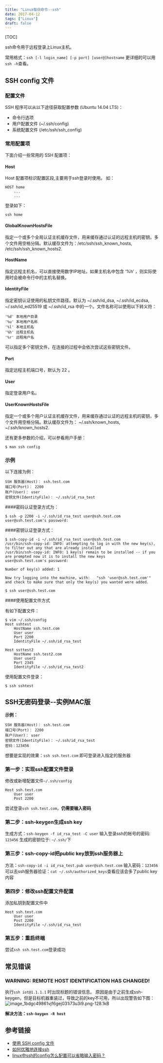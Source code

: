 ```yaml
---
title: "Linux每日命令--ssh"
date: 2017-04-12
tags: ["Linux"]
draft: false
---
```


[TOC]

ssh命令用于远程登录上Linux主机。

常用格式：`ssh [-l login_name] [-p port] [user@]hostname`
更详细的可以用`ssh -h`查看。

## SSH config 文件

### 配置文件
SSH 程序可以从以下途径获取配置参数 (Ubuntu 14.04 LTS)：

- 命令行选项
- 用户配置文件 (~/.ssh/config)
- 系统配置文件 (/etc/ssh/ssh_config)

### 常用配置项
下面介绍一些常用的 SSH 配置项：

#### Host
Host 配置项标识配置区段,主要用于ssh登录时使用。
如：
```
HOST home
    ...
    ...
```
登录如下：
```
ssh home
```

#### **GlobalKnownHostsFile**
指定一个或多个全局认证主机缓存文件，用来缓存通过认证的远程主机的密钥，多个文件用空格分隔。默认缓存文件为：/etc/ssh/ssh_known_hosts, /etc/ssh/ssh_known_hosts2.

#### **HostName**
指定远程主机名，可以直接使用数字IP地址。如果主机名中包含 ‘%h’ ，则实际使用时会被命令行中的主机名替换。

#### **IdentityFile**
指定密钥认证使用的私钥文件路径。默认为 ~/.ssh/id_dsa, ~/.ssh/id_ecdsa, ~/.ssh/id_ed25519 或 ~/.ssh/id_rsa 中的一个。文件名称可以使用以下转义符：

    '%d' 本地用户目录
    '%u' 本地用户名称
    '%l' 本地主机名
    '%h' 远程主机名
    '%r' 远程用户名

可以指定多个密钥文件，在连接的过程中会依次尝试这些密钥文件。

#### **Port**
指定远程主机端口号，默认为 22 。

#### **User**
指定登录用户名。

#### **UserKnownHostsFile**
指定一个或多个用户认证主机缓存文件，用来缓存通过认证的远程主机的密钥，多个文件用空格分隔。默认缓存文件为： ~/.ssh/known_hosts, ~/.ssh/known_hosts2.

还有更多参数的介绍，可以参看用户手册：

`$ man ssh config`

### 示例
以下连接为例：

    SSH 服务器(Host)： ssh.test.com
    端口号(Port)： 2200
    账户(User)： user
    密钥文件(IdentityFile)： ~/.ssh/id_rsa_test

####密码认证登录方式为：
```
$ ssh -p 2200 -i ~/.ssh/id_rsa_test user@ssh.test.com
user@ssh.test.com's password:
```
####密钥认证登录方式：

```
$ ssh-copy-id -i ~/.ssh/id_rsa_test user@ssh.test.com
/usr/bin/ssh-copy-id: INFO: attempting to log in with the new key(s), to filter out any that are already installed
/usr/bin/ssh-copy-id: INFO: 1 key(s) remain to be installed -- if you are prompted now it is to install the new keys
user@ssh.test.com's password:

Number of key(s) added: 1

Now try logging into the machine, with:   "ssh 'user@ssh.test.com'"
and check to make sure that only the key(s) you wanted were added.

$ ssh user@ssh.test.com
```
####使用配置文件方式

有如下配置文件：
```
$ vim ~/.ssh/config
Host sshtest
    HostName ssh.test.com
    User user
    Port 2200
    IdentityFile ~/.ssh/id_rsa_test

Host ssttest2
    HostName ssh.test2.com
    User user2
    Port 2345
    IdentityFile ~/.ssh/id_rsa_test2
```
使用配置文件登录：
```
$ ssh sshtest
```

## SSH无密码登录--实例MAC版
**示例：**

    SSH 服务器(Host)： ssh.test.com
    端口号(Port)： 2200
    账户(User)： user
    密钥文件(IdentityFile)： ~/.ssh/id_rsa_test
    密码：123456

想要是实现的效果：`ssh ssh.test.com` 即可登录进入指定的服务器

### **第一步：实现ssh配置文件登录**
修改或新增配置文件`~/.ssh/config`
```
Host ssh.test.com
    User user
    Post 2200
```
尝试登录`ssh ssh.test.com`，**仍需要输入密码**

### 第二步：ssh-keygen生成ssh key
生成方式：`ssh-keygen -f id_rsa_test -C user`
输入登录ssh的帐号的密码: `123456`
生成的密钥位于: `~/.ssh/`下
### 第三步：ssh-copy-id把public key放到ssh服务器上
方法：`ssh-copy-id -i id_rsa_test.pub user@ssh.test.com`
输入密码：`123456`
可以去ssh服务器验证：`cat ~/.ssh/authorized_keys`查看应该会多了public key内容
### 第四步：修改ssh配置文件配置
添加私钥到配置文件中
```
Host ssh.test.com
    User user
    Post 2200
    IdentityFile ~/.ssh/id_rsa_test
```
### 第五步：重启终端
尝试`ssh ssh.test.com`登录成功

## 常见错误
### WARNING: REMOTE HOST IDENTIFICATION HAS CHANGED!
执行`ssh iot@1.1.1.1` 时出现标题的错误信息。
原因是由于之前生成ssh-keygen，但是目标机器重装过，导致之前的key不可用，所以出现警告如下图：
![image_1bdgc49861vjf6gej031i73u3i9.png-128.1kB][1]

**解决方法：`ssh-keygen -R host`**

## 参考链接

- [使用 SSH config 文件](http://daemon369.github.io/ssh/2015/03/21/using-ssh-config-file)
- [如何优雅地连接ssh](https://segmentfault.com/a/1190000000585526)
- [linux中ssh的config怎么配置可以省略输入密码？](https://segmentfault.com/q/1010000002445731)


[1]: http://static.zybuluo.com/huis/11hhtqbb04sh8jrel3fycwej/image_1bdgc49861vjf6gej031i73u3i9.png